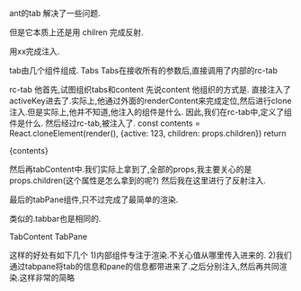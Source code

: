 ant的tab 解决了一些问题.

但是它本质上还是用
chilren 完成反射.

用xx完成注入.


tab由几个组件组成.
Tabs
Tabs在接收所有的参数后,直接调用了内部的rc-tab

rc-tab
他首先,试图组织tabs和content
先说content
他组织的方式是.
直接注入了activeKey进去了.实际上,他通过外面的renderContent来完成定位,然后进行clone注入.但是实际上,他并不知道,他注入的组件是什么.
因此,我们在rc-tab中,定义了组件是什么.
然后经过rc-tab,被注入了.
const contents = React.cloneElement(render(), {active: 123, children: props.children})
return <div>{contents}</div>

然后再tabContent中.我们实际上拿到了,全部的props,我主要关心的是props.children(这个属性是怎么拿到的呢?)
然后我在这里进行了反射注入.

最后的tabPane组件,只不过完成了最简单的渲染.

类似的.tabbar也是相同的. 

TabContent
TabPane

这样的好处有如下几个
1)内部组件专注于渲染.不关心值从哪里传入进来的.
2)我们通过tabpane将tab的信息和pane的信息都带进来了.之后分别注入,然后再共同渲染.这样非常的简略